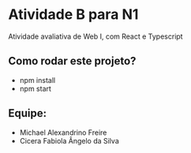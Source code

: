 # Atividade B para N1

Atividade avaliativa de Web I, com React e Typescript

## Como rodar este projeto?
- npm install
- npm start
  
## Equipe:

- Michael Alexandrino Freire
- Cicera Fabiola Ângelo da Silva

